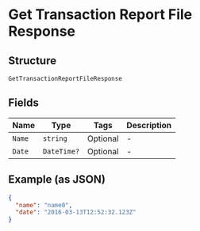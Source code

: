 
# Get Transaction Report File Response

## Structure

`GetTransactionReportFileResponse`

## Fields

| Name | Type | Tags | Description |
|  --- | --- | --- | --- |
| `Name` | `string` | Optional | - |
| `Date` | `DateTime?` | Optional | - |

## Example (as JSON)

```json
{
  "name": "name0",
  "date": "2016-03-13T12:52:32.123Z"
}
```

